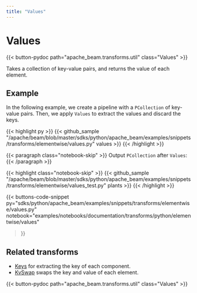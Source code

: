```yaml
---
title: "Values"
---
```

<!--
Licensed under the Apache License, Version 2.0 (the "License");
you may not use this file except in compliance with the License.
You may obtain a copy of the License at

http://www.apache.org/licenses/LICENSE-2.0

Unless required by applicable law or agreed to in writing, software
distributed under the License is distributed on an "AS IS" BASIS,
WITHOUT WARRANTIES OR CONDITIONS OF ANY KIND, either express or implied.
See the License for the specific language governing permissions and
limitations under the License.
-->

# Values

<script type="text/javascript">
localStorage.setItem('language', 'language-py')
</script>

{{< button-pydoc path="apache_beam.transforms.util" class="Values" >}}

Takes a collection of key-value pairs, and returns the value of each element.

## Example

In the following example, we create a pipeline with a `PCollection` of key-value pairs.
Then, we apply `Values` to extract the values and discard the keys.

{{< highlight py >}}
{{< github_sample "/apache/beam/blob/master/sdks/python/apache_beam/examples/snippets/transforms/elementwise/values.py" values >}}
{{< /highlight >}}

{{< paragraph class="notebook-skip" >}}
Output `PCollection` after `Values`:
{{< /paragraph >}}

{{< highlight class="notebook-skip" >}}
{{< github_sample "/apache/beam/blob/master/sdks/python/apache_beam/examples/snippets/transforms/elementwise/values_test.py" plants >}}
{{< /highlight >}}

{{< buttons-code-snippet
  py="sdks/python/apache_beam/examples/snippets/transforms/elementwise/values.py"
  notebook="examples/notebooks/documentation/transforms/python/elementwise/values"
>}}

## Related transforms

* [Keys](/documentation/transforms/python/elementwise/keys) for extracting the key of each component.
* [KvSwap](/documentation/transforms/python/elementwise/kvswap) swaps the key and value of each element.

{{< button-pydoc path="apache_beam.transforms.util" class="Values" >}}
